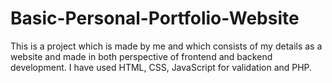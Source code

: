 # Basic-Personal-Portfolio-Website
This is a project which is made by me and which consists of my details as a website and made in both perspective of frontend and backend development. 
I have used HTML, CSS, JavaScript for validation and PHP.
